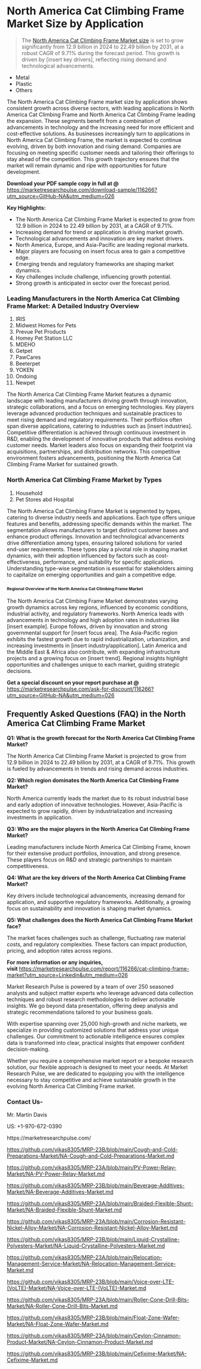 
<h1>North America Cat Climbing Frame Market&nbsp;Size by Application</h1><blockquote><p>The <a href="https://marketresearchpulse.com/download-sample/116266?utm_source=GitHub-NA&amp;utm_medium=026">North America Cat Climbing Frame Market size</a> is set to grow significantly from 12.9 billion in 2024 to 22.49 billion by 2031, at a robust CAGR of 9.71% during the forecast period. This growth is driven by [insert key drivers], reflecting rising demand and technological advancements.</p></blockquote><ul><li>Metal<li> Plastic<li> Others</li></ul><p>The North America Cat Climbing Frame market size by application shows consistent growth across diverse sectors, with leading applications in North America Cat Climbing Frame and North America Cat Climbing Frame leading the expansion. These segments benefit from a combination of advancements in technology and the increasing need for more efficient and cost-effective solutions. As businesses increasingly turn to applications in North America Cat Climbing Frame, the market is expected to continue evolving, driven by both innovation and rising demand. Companies are focusing on meeting specific customer needs and tailoring their offerings to stay ahead of the competition. This growth trajectory ensures that the market will remain dynamic and ripe with opportunities for future development.</p><p><strong>Download your PDF sample copy in full at @ </strong><a href="https://marketresearchpulse.com/download-sample/116266?utm_source=GitHub-NA&amp;utm_medium=026">https://marketresearchpulse.com/download-sample/116266?utm_source=GitHub-NA&amp;utm_medium=026</a></p><p><strong>Key Highlights: </strong></p><ul><li>The North America Cat Climbing Frame Market is expected to grow from 12.9 billion in 2024 to 22.49 billion by 2031, at a CAGR of 9.71%.</li><li>Increasing demand for trend or application is driving market growth.</li><li>Technological advancements and innovation are key market drivers.</li><li>North America, Europe, and Asia-Pacific are leading regional markets.</li><li>Major players are focusing on insert focus area to gain a competitive edge.</li><li>Emerging trends and regulatory frameworks are shaping market dynamics.</li><li>Key challenges include challenge, influencing growth potential.</li><li>Strong growth is anticipated in sector over the forecast period.</li></ul><h3>Leading Manufacturers in the North America Cat Climbing Frame Market: A Detailed Industry Overview</h3><ol><li>IRIS</li><li>Midwest Homes for Pets</li><li>Prevue Pet Products</li><li>Homey Pet Station LLC</li><li>MDEHO</li><li>Getpet</li><li>PawCares</li><li>Beeterpet</li><li>YOKEN</li><li>Ondoing</li><li>Newpet</li></ol><div class="flex max-w-full flex-col flex-grow"><div class="min-h-8 text-message flex w-full flex-col items-end gap-2 whitespace-normal break-words [.text-message+&amp;]:mt-5" dir="auto" data-message-author-role="assistant" data-message-id="fd8432e4-4910-450d-b182-61b7bfb0a01f" data-message-model-slug="gpt-4o"><div class="flex w-full flex-col gap-1 empty:hidden first:pt-[3px]"><div class="markdown prose w-full break-words dark:prose-invert light"><p>The North America Cat Climbing Frame Market features a dynamic landscape with leading manufacturers driving growth through innovation, strategic collaborations, and a focus on emerging technologies. Key players leverage advanced production techniques and sustainable practices to meet rising demand and regulatory requirements. Their portfolios often span diverse applications, catering to industries such as [insert industries]. Competitive differentiation is achieved through continuous investment in R&amp;D, enabling the development of innovative products that address evolving customer needs. Market leaders also focus on expanding their footprint via acquisitions, partnerships, and distribution networks. This competitive environment fosters advancements, positioning the North America Cat Climbing Frame Market for sustained growth.</p></div></div></div></div><h3>North America Cat Climbing Frame Market by Types</h3><ol><li>Household<li> Pet Stores abd Hospital</li></ol><div class="flex max-w-full flex-col flex-grow"><div class="min-h-8 text-message flex w-full flex-col items-end gap-2 whitespace-normal break-words [.text-message+&amp;]:mt-5" dir="auto" data-message-author-role="assistant" data-message-id="084470be-0bb7-4664-bddf-5156b4f41249" data-message-model-slug="gpt-4o-mini"><div class="flex w-full flex-col gap-1 empty:hidden first:pt-[3px]"><div class="markdown prose w-full break-words dark:prose-invert light"><p>The North America Cat Climbing Frame Market is segmented by types, catering to diverse industry needs and applications. Each type offers unique features and benefits, addressing specific demands within the market. The segmentation allows manufacturers to target distinct customer bases and enhance product offerings. Innovation and technological advancements drive differentiation among types, ensuring tailored solutions for varied end-user requirements. These types play a pivotal role in shaping market dynamics, with their adoption influenced by factors such as cost-effectiveness, performance, and suitability for specific applications. Understanding type-wise segmentation is essential for stakeholders aiming to capitalize on emerging opportunities and gain a competitive edge.</p></div></div></div></div><h3><span style="font-size: 11px;">Regional Overview of the North America Cat Climbing Frame Market</span></h3><div class="flex max-w-full flex-col flex-grow"><div class="min-h-8 text-message flex w-full flex-col items-end gap-2 whitespace-normal break-words [.text-message+&amp;]:mt-5" dir="auto" data-message-author-role="assistant" data-message-id="e9038762-ce64-4e30-91c9-9bd413514231" data-message-model-slug="gpt-4o-mini"><div class="flex w-full flex-col gap-1 empty:hidden first:pt-[3px]"><div class="markdown prose w-full break-words dark:prose-invert light"><p>The North America Cat Climbing Frame Market demonstrates varying growth dynamics across key regions, influenced by economic conditions, industrial activity, and regulatory frameworks. North America leads with advancements in technology and high adoption rates in industries like [insert example]. Europe follows, driven by innovation and strong governmental support for [insert focus area]. The Asia-Pacific region exhibits the fastest growth due to rapid industrialization, urbanization, and increasing investments in [insert industry/application]. Latin America and the Middle East &amp; Africa also contribute, with expanding infrastructure projects and a growing focus on [insert trend]. Regional insights highlight opportunities and challenges unique to each market, guiding strategic decisions.</p></div></div></div></div><p><strong>Get a special discount on your report purchase at @ </strong><a href="https://marketresearchpulse.com/ask-for-discount/116266?utm_source=GitHub-NA&amp;utm_medium=026">https://marketresearchpulse.com/ask-for-discount/116266?utm_source=GitHub-NA&amp;utm_medium=026</a></p><h2>Frequently Asked Questions (FAQ) in the North America Cat Climbing Frame Market</h2><p><strong>Q1: What is the growth forecast for the North America Cat Climbing Frame Market?</strong></p><p>The North America Cat Climbing Frame Market is projected to grow from 12.9 billion in 2024 to 22.49 billion by 2031, at a CAGR of 9.71%. This growth is fueled by advancements in trends and rising demand across industries.</p><p><strong>Q2: Which region dominates the North America Cat Climbing Frame Market?</strong></p><p>North America currently leads the market due to its robust industrial base and early adoption of innovative technologies. However, Asia-Pacific is expected to grow rapidly, driven by industrialization and increasing investments in application.</p><p><strong>Q3: Who are the major players in the North America Cat Climbing Frame Market?</strong></p><p>Leading manufacturers include North America Cat Climbing Frame, known for their extensive product portfolios, innovation, and strong presence. These players focus on R&amp;D and strategic partnerships to maintain competitiveness.</p><p><strong>Q4: What are the key drivers of the North America Cat Climbing Frame Market?</strong></p><p>Key drivers include technological advancements, increasing demand for application, and supportive regulatory frameworks. Additionally, a growing focus on sustainability and innovation is shaping market dynamics.</p><p><strong>Q5: What challenges does the North America Cat Climbing Frame Market face?</strong></p><p>The market faces challenges such as challenge, fluctuating raw material costs, and regulatory complexities. These factors can impact production, pricing, and adoption rates across regions.</p><p><strong>For more information or any inquiries, visit&nbsp;</strong><a href="https://marketresearchpulse.com/report/116266/cat-climbing-frame-market?utm_source=Linkedin&utm_medium=026">https://marketresearchpulse.com/report/116266/cat-climbing-frame-market?utm_source=Linkedin&utm_medium=026</a></p><p>Market Research Pulse is powered by a team of over 250 seasoned analysts and subject matter experts who leverage advanced data collection techniques and robust research methodologies to deliver actionable insights. We go beyond data presentation, offering deep analysis and strategic recommendations tailored to your business goals.</p><p>With expertise spanning over 25,000 high-growth and niche markets, we specialize in providing customized solutions that address your unique challenges. Our commitment to actionable intelligence ensures complex data is transformed into clear, practical insights that empower confident decision-making.</p><p>Whether you require a comprehensive market report or a bespoke research solution, our flexible approach is designed to meet your needs. At Market Research Pulse, we are dedicated to equipping you with the intelligence necessary to stay competitive and achieve sustainable growth in the evolving North America Cat Climbing Frame market.</p><h3><strong>Contact Us-</strong></h3><p>Mr. Martin Davis</p><p>US: +1-970-672-0390</p><p>https://marketresearchpulse.com/</p><p><a href="https://github.com/vikas8305/MRP-23B/blob/main/Cough-and-Cold-Preparations-Market/NA-Cough-and-Cold-Preparations-Market.md">https://github.com/vikas8305/MRP-23B/blob/main/Cough-and-Cold-Preparations-Market/NA-Cough-and-Cold-Preparations-Market.md</a></p><p><a href="https://github.com/vikas8305/MRP-23A/blob/main/PV-Power-Relay-Market/NA-PV-Power-Relay-Market.md">https://github.com/vikas8305/MRP-23A/blob/main/PV-Power-Relay-Market/NA-PV-Power-Relay-Market.md</a></p><p><a href="https://github.com/vikas8305/MRP-23B/blob/main/Beverage-Additives-Market/NA-Beverage-Additives-Market.md">https://github.com/vikas8305/MRP-23B/blob/main/Beverage-Additives-Market/NA-Beverage-Additives-Market.md</a></p><p><a href="https://github.com/vikas8305/MRP-23A/blob/main/Braided-Flexible-Shunt-Market/NA-Braided-Flexible-Shunt-Market.md">https://github.com/vikas8305/MRP-23A/blob/main/Braided-Flexible-Shunt-Market/NA-Braided-Flexible-Shunt-Market.md</a></p><p><a href="https://github.com/vikas8305/MRP-23A/blob/main/Corrosion-Resistant-Nickel-Alloy-Market/NA-Corrosion-Resistant-Nickel-Alloy-Market.md">https://github.com/vikas8305/MRP-23A/blob/main/Corrosion-Resistant-Nickel-Alloy-Market/NA-Corrosion-Resistant-Nickel-Alloy-Market.md</a></p><p><a href="https://github.com/vikas8305/MRP-23B/blob/main/Liquid-Crystalline-Polyesters-Market/NA-Liquid-Crystalline-Polyesters-Market.md">https://github.com/vikas8305/MRP-23B/blob/main/Liquid-Crystalline-Polyesters-Market/NA-Liquid-Crystalline-Polyesters-Market.md</a></p><p><a href="https://github.com/vikas8305/MRP-23A/blob/main/Relocation-Management-Service-Market/NA-Relocation-Management-Service-Market.md">https://github.com/vikas8305/MRP-23A/blob/main/Relocation-Management-Service-Market/NA-Relocation-Management-Service-Market.md</a></p><p><a href="https://github.com/vikas8305/MRP-23B/blob/main/Voice-over-LTE-(VoLTE)-Market/NA-Voice-over-LTE-(VoLTE)-Market.md">https://github.com/vikas8305/MRP-23B/blob/main/Voice-over-LTE-(VoLTE)-Market/NA-Voice-over-LTE-(VoLTE)-Market.md</a></p><p><a href="https://github.com/vikas8305/MRP-23A/blob/main/Roller-Cone-Drill-Bits-Market/NA-Roller-Cone-Drill-Bits-Market.md">https://github.com/vikas8305/MRP-23A/blob/main/Roller-Cone-Drill-Bits-Market/NA-Roller-Cone-Drill-Bits-Market.md</a></p><p><a href="https://github.com/vikas8305/MRP-23B/blob/main/Float-Zone-Wafer-Market/NA-Float-Zone-Wafer-Market.md">https://github.com/vikas8305/MRP-23B/blob/main/Float-Zone-Wafer-Market/NA-Float-Zone-Wafer-Market.md</a></p><p><a href="https://github.com/vikas8305/MRP-23A/blob/main/Ceylon-Cinnamon-Product-Market/NA-Ceylon-Cinnamon-Product-Market.md">https://github.com/vikas8305/MRP-23A/blob/main/Ceylon-Cinnamon-Product-Market/NA-Ceylon-Cinnamon-Product-Market.md</a></p><p><a href="https://github.com/vikas8305/MRP-23B/blob/main/Cefixime-Market/NA-Cefixime-Market.md">https://github.com/vikas8305/MRP-23B/blob/main/Cefixime-Market/NA-Cefixime-Market.md</a></p>
